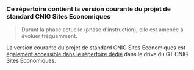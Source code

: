 
### Ce répertoire contient la version courante du projet de standard CNIG Sites Economiques

> Durant la phase actuelle (phase d'instruction), elle est amenée à évoluer fréquemment.

La version courante du projet de standard CNIG Sites Economiques est [également accessible dans le répertoire dédié](https://drive.google.com/drive/folders/1U_cMz0m-OuWsAThxurwaohr_AUEXmvUO?usp=share_link) dans le drive du GT CNIG Sites Economiques.

